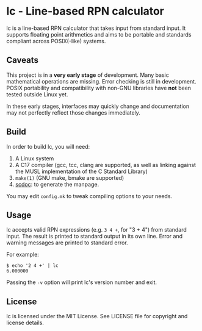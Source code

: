 # lc - Line-based RPN calculator

lc is a line-based RPN calculator that takes input from standard input. It
supports floating point arithmetics and aims to be portable and standards
compliant across POSIX(-like) systems.

## Caveats

This project is in a **very early stage** of development. Many basic
mathematical operations are missing. Error checking is still in development.
POSIX portability and compatibility with non-GNU libraries have **not** been
tested outside Linux yet.

In these early stages, interfaces may quickly change and documentation may not
perfectly reflect those changes immediately.

## Build

In order to build lc, you will need:

1. A Linux system
2. A C17 compiler (gcc, tcc, clang are supported, as well as linking against the
   MUSL implementation of the C Standard Library)
3. ``make(1)`` (GNU make, bmake are supported)
4. [scdoc][scdoc-git]: to generate the manpage.

You may edit ``config.mk`` to tweak compiling options to your needs.

## Usage

lc accepts valid RPN expressions (e.g. ``3 4 +``, for "3 + 4") from
standard input. The result is printed to standard output in its own line. Error
and warning messages are printed to standard error.

For example:

```
$ echo '2 4 +' | lc
6.000000
```

Passing the ``-v`` option will print lc's version number and exit.

## License

lc is licensed under the MIT License. See LICENSE file for copyright and
license details.

[scdoc-git]: https://git.sr.ht/~sircmpwn/scdoc
